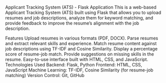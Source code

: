 Applicant Tracking System (ATS) - Flask Application
This is a web-based Applicant Tracking System (ATS) built using Flask that allows you to upload resumes and job descriptions, analyze them for keyword matching, and provide feedback to improve the resume’s alignment with the job description.

Features
Upload resumes in various formats (PDF, DOCX).
Parse resumes and extract relevant skills and experience.
Match resume content against job descriptions using TF-IDF and Cosine Similarity.
Display a percentage score of resume-job match.
Provide suggestions on missing skills in the resume.
Easy-to-use interface built with HTML, CSS, and JavaScript.
Technologies Used
Backend: Flask, Python
Frontend: HTML, CSS, JavaScript
Machine Learning: TF-IDF, Cosine Similarity (for resume-job matching)
Version Control: Git, GitHub
